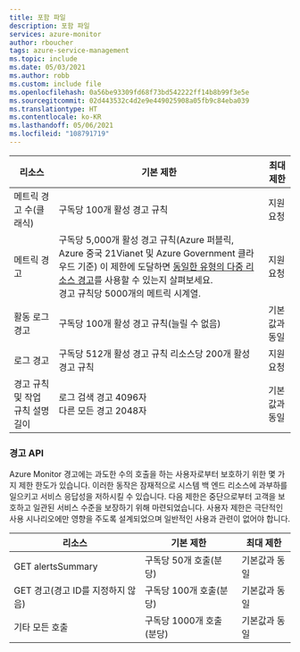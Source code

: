 ```yaml
---
title: 포함 파일
description: 포함 파일
services: azure-monitor
author: rboucher
tags: azure-service-management
ms.topic: include
ms.date: 05/03/2021
ms.author: robb
ms.custom: include file
ms.openlocfilehash: 0a56be93309fd68f73bd542222ff14b8b99f3e5e
ms.sourcegitcommit: 02d443532c4d2e9e449025908a05fb9c84eba039
ms.translationtype: HT
ms.contentlocale: ko-KR
ms.lasthandoff: 05/06/2021
ms.locfileid: "108791719"
---
```

| 리소스 | 기본 제한 | 최대 제한 |
| --- | --- | --- |
| 메트릭 경고 수(클래식) |구독당 100개 활성 경고 규칙 | 지원 요청 |
| 메트릭 경고 |구독당 5,000개 활성 경고 규칙(Azure 퍼블릭, Azure 중국 21Vianet 및 Azure Government 클라우드 기준) 이 제한에 도달하면 [동일한 유형의 다중 리소스 경고](../articles/azure-monitor/alerts/alerts-metric-overview.md#monitoring-at-scale-using-metric-alerts-in-azure-monitor)를 사용할 수 있는지 살펴보세요.<br/>경고 규칙당 5000개의 메트릭 시계열. | 지원 요청 |
| 활동 로그 경고 | 구독당 100개 활성 경고 규칙(늘릴 수 없음) | 기본값과 동일 |
| 로그 경고 | 구독당 512개 활성 경고 규칙 리소스당 200개 활성 경고 규칙 | 지원 요청 |
| 경고 규칙 및 작업 규칙 설명 길이| 로그 검색 경고 4096자<br/>다른 모든 경고 2048자 | 기본값과 동일 |

### <a name="alerts-api"></a>경고 API
Azure Monitor 경고에는 과도한 수의 호출을 하는 사용자로부터 보호하기 위한 몇 가지 제한 한도가 있습니다. 이러한 동작은 잠재적으로 시스템 백 엔드 리소스에 과부하를 일으키고 서비스 응답성을 저하시킬 수 있습니다. 다음 제한은 중단으로부터 고객을 보호하고 일관된 서비스 수준을 보장하기 위해 마련되었습니다. 사용자 제한은 극단적인 사용 시나리오에만 영향을 주도록 설계되었으며 일반적인 사용과 관련이 없어야 합니다.

| 리소스 | 기본 제한 | 최대 제한 |
| --- | --- | --- |
| GET alertsSummary | 구독당 50개 호출(분당) | 기본값과 동일 | 
|   GET 경고(경고 ID를 지정하지 않음) | 구독당 100개 호출(분당) | 기본값과 동일 | 
|   기타 모든 호출 | 구독당 1000개 호출(분당) | 기본값과 동일 | 

